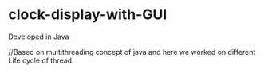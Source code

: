 clock-display-with-GUI
======================

Developed in Java

//Based on multithreading concept of java and here we worked on different Life cycle of thread.
